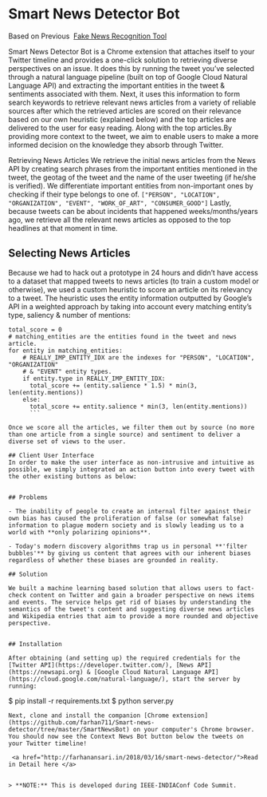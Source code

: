 # Smart News Detector Bot

Based on Previous  <a href="https://github.com/farhan711/fake-news-recognition-tool">Fake News Recognition Tool</a>


Smart News Detector Bot is a Chrome extension that attaches itself to your Twitter timeline and provides a one-click solution to retrieving diverse perspectives on an issue. It does this by running the tweet you’ve selected through a natural language pipeline (built on top of Google Cloud Natural Language API) and extracting the important entities in the tweet & sentiments associated with them. Next, it uses this information to form search keywords to retrieve relevant news articles from a variety of reliable sources after which the retrieved articles are scored on their relevance based on our own heuristic (explained below) and the top articles are delivered to the user for easy reading. Along with the top articles.By providing more context to the tweet, we aim to enable users to make a more informed decision on the knowledge they absorb through Twitter.

Retrieving News Articles
We retrieve the initial news articles from the News API by creating search phrases from the important entities mentioned in the tweet, the geotag of the tweet and the name of the user tweeting (if he/she is verified). We differentiate important entities from non-important ones by checking if their type belongs to one of. ``` ["PERSON", "LOCATION", "ORGANIZATION", "EVENT", "WORK_OF_ART", "CONSUMER_GOOD"] ``` Lastly, because tweets can be about incidents that happened weeks/months/years ago, we retrieve all the relevant news articles as opposed to the top headlines at that moment in time.



## Selecting News Articles
Because we had to hack out a prototype in 24 hours and didn’t have access to a dataset that mapped tweets to news articles (to train a custom model or otherwise), we used a custom heuristic to score an article on its relevancy to a tweet. The heuristic uses the entity information outputted by Google’s API in a weighted approach by taking into account every matching entity’s type, saliency & number of mentions:
```
total_score = 0
# matching_entities are the entities found in the tweet and news article.
for entity in matching_entities:
    # REALLY_IMP_ENTITY_IDX are the indexes for "PERSON", "LOCATION", "ORGANIZATION"
    # & "EVENT" entity types.
    if entity.type in REALLY_IMP_ENTITY_IDX:
      total_score += (entity.salience * 1.5) * min(3, len(entity.mentions))
    else:
      total_score += entity.salience * min(3, len(entity.mentions))
      ```
      
Once we score all the articles, we filter them out by source (no more than one article from a single source) and sentiment to deliver a diverse set of views to the user.

## Client User Interface
In order to make the user interface as non-intrusive and intuitive as possible, we simply integrated an action button into every tweet with the other existing buttons as below:


## Problems

- The inability of people to create an internal filter against their own bias has caused the proliferation of false (or somewhat false) information to plague modern society and is slowly leading us to a world with **only polarizing opinions**.

- Today's modern discovery algorithms trap us in personal **'filter bubbles'** by giving us content that agrees with our inherent biases regardless of whether these biases are grounded in reality.

## Solution

We built a machine learning based solution that allows users to fact-check content on Twitter and gain a broader perspective on news items and events. The service helps get rid of biases by understanding the semantics of the tweet's content and suggesting diverse news articles and Wikipedia entries that aim to provide a more rounded and objective perspective.


## Installation

After obtaining (and setting up) the required credentials for the [Twitter API](https://developer.twitter.com/), [News API](https://newsapi.org) & [Google Cloud Natural Language API](https://cloud.google.com/natural-language/), start the server by running:

```
$ pip install -r requirements.txt
$ python server.py
```
Next, clone and install the companion [Chrome extension](https://github.com/farhan711/Smart-news-detector/tree/master/SmartNewsBot) on your computer's Chrome browser. You should now see the Context News Bot button below the tweets on your Twitter timeline!

 <a href="http://farhanansari.in/2018/03/16/smart-news-detector/">Read in Detail here </a>


> **NOTE:** This is developed during IEEE-INDIAConf Code Summit.

